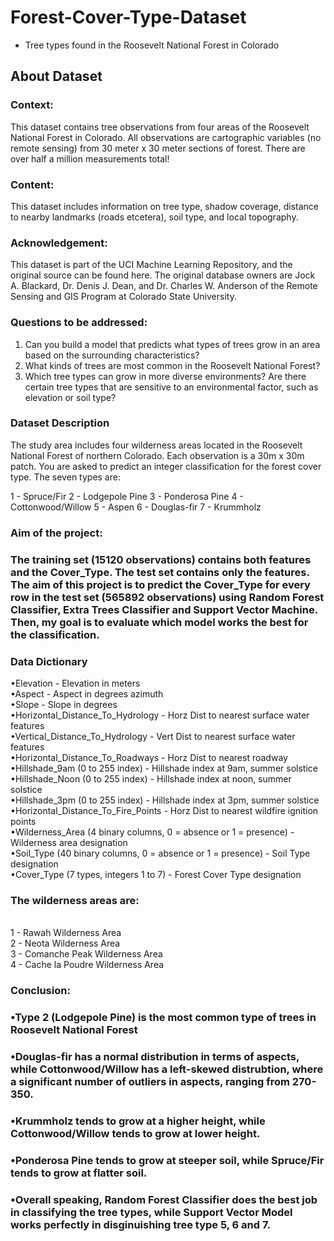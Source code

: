 # Forest-Cover-Type-Dataset
- Tree types found in the Roosevelt National Forest in Colorado

## About Dataset
### Context:
This dataset contains tree observations from four areas of the Roosevelt National Forest in Colorado. All observations are cartographic variables (no remote sensing) from 30 meter x 30 meter sections of forest. There are over half a million measurements total!

### Content:
This dataset includes information on tree type, shadow coverage, distance to nearby landmarks (roads etcetera), soil type, and local topography.

### Acknowledgement:
This dataset is part of the UCI Machine Learning Repository, and the original source can be found here. The original database owners are Jock A. Blackard, Dr. Denis J. Dean, and Dr. Charles W. Anderson of the Remote Sensing and GIS Program at Colorado State University.

### Questions to be addressed:

1. Can you build a model that predicts what types of trees grow in an area based on the surrounding characteristics?
2. What kinds of trees are most common in the Roosevelt National Forest?
3. Which tree types can grow in more diverse environments? Are there certain tree types that are sensitive to an environmental factor, such as elevation or soil type?

### Dataset Description
The study area includes four wilderness areas located in the Roosevelt National Forest of northern Colorado. Each observation is a 30m x 30m patch. You are asked to predict an integer classification for the forest cover type. The seven types are:

1 - Spruce/Fir
2 - Lodgepole Pine
3 - Ponderosa Pine
4 - Cottonwood/Willow
5 - Aspen
6 - Douglas-fir
7 - Krummholz

### Aim of the project:
### The training set (15120 observations) contains both features and the Cover_Type. The test set contains only the features. The aim of this project is to predict the Cover_Type for every row in the test set (565892 observations) using Random Forest Classifier, Extra Trees Classifier and Support Vector Machine. Then, my goal is to evaluate which model works the best for the classification.

### Data Dictionary
•Elevation - Elevation in meters
</br>
•Aspect - Aspect in degrees azimuth
</br>
•Slope - Slope in degrees
</br>
•Horizontal_Distance_To_Hydrology - Horz Dist to nearest surface water features
</br>
•Vertical_Distance_To_Hydrology - Vert Dist to nearest surface water features
</br>
•Horizontal_Distance_To_Roadways - Horz Dist to nearest roadway
</br>
•Hillshade_9am (0 to 255 index) - Hillshade index at 9am, summer solstice
</br>
•Hillshade_Noon (0 to 255 index) - Hillshade index at noon, summer solstice
</br>
•Hillshade_3pm (0 to 255 index) - Hillshade index at 3pm, summer solstice
</br>
•Horizontal_Distance_To_Fire_Points - Horz Dist to nearest wildfire ignition points
</br>
•Wilderness_Area (4 binary columns, 0 = absence or 1 = presence) - Wilderness area designation
</br>
•Soil_Type (40 binary columns, 0 = absence or 1 = presence) - Soil Type designation
</br>
•Cover_Type (7 types, integers 1 to 7) - Forest Cover Type designation

### The wilderness areas are:
</br>
1 - Rawah Wilderness Area
</br>
2 - Neota Wilderness Area
</br>
3 - Comanche Peak Wilderness Area
</br>
4 - Cache la Poudre Wilderness Area


### Conclusion:
### •Type 2 (Lodgepole Pine) is the most common type of trees in Roosevelt National Forest

### •Douglas-fir has a normal distribution in terms of aspects, while Cottonwood/Willow has a left-skewed distrubtion, where a significant number of outliers in aspects, ranging from 270-350. 

### •Krummholz tends to grow at a higher height, while Cottonwood/Willow tends to grow at lower height.

### •Ponderosa Pine tends to grow at steeper soil, while Spruce/Fir tends to grow at flatter soil.

### •Overall speaking, Random Forest Classifier does the best job in classifying the tree types, while Support Vector Model works perfectly in disginuishing tree type 5, 6 and 7.
